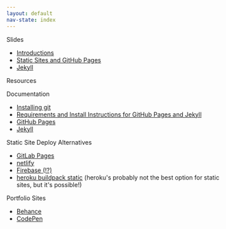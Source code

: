 ```yaml
---
layout: default
nav-state: index
---
```


<div class="row">

  <div class="col-md-6">
    <div class="panel panel-default">

<a name="info"></a>
<div class="panel-heading">Slides</div>
<div class="panel-body" markdown="block">

* [Introductions](slides/introductions.html)
* [Static Sites and GitHub Pages](slides/static.html)
* [Jekyll](slides/jekyll.html)

</div>
    </div>
  </div><!-- end col -->

  <div class="col-md-6">
    <div class="panel panel-default">
<a name="description"></a>
<div class="panel-heading">Resources</div>
<div class="panel-body" markdown="block">

Documentation

* [Installing git](https://git-scm.com/book/en/v1/Getting-Started-Installing-Git)
* [Requirements and Install Instructions for GitHub Pages and Jekyll](https://help.github.com/articles/setting-up-your-github-pages-site-locally-with-jekyll/#requirements)
* [GitHub Pages](https://pages.github.com/)
* [Jekyll](https://jekyllrb.com/)

Static Site Deploy Alternatives

* [GitLab Pages](https://pages.gitlab.io/)
* [netlify](https://www.netlify.com/home/?utm_expid=92487948-2.ORzT-7TOT0O-eMsutlXfKA.1)
* [Firebase (!?)](https://firebase.google.com/docs/hosting/)
* [heroku buildpack static](https://github.com/heroku/heroku-buildpack-static) (heroku's probably not the best option for static sites, but it's possible!)

Portfolio Sites

* [Behance](https://www.behance.net/)
* [CodePen](http://codepen.io/)
</div>
    </div>
  </div><!-- end col -->

</div><!-- end row -->

